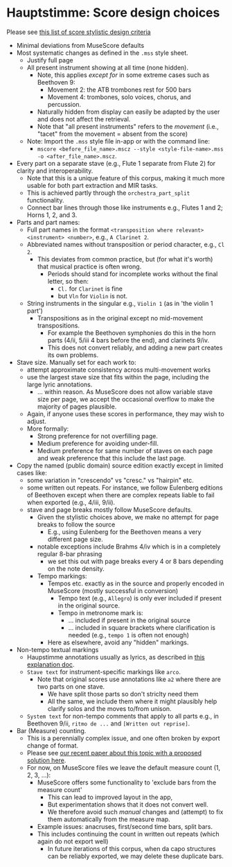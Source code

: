 # Hauptstimme: Score design choices

Please see [this list of score stylistic design criteria](./score_design.md)

- Minimal deviations from MuseScore defaults
- Most systematic changes as defined in the `.mss` style sheet.
  - Justify full page
  - All present instrument showing at all time (none hidden).
    - Note, this applies _except for_ in some extreme cases such as Beethoven 9:
      - Movement 2: the ATB trombones rest for 500 bars
      - Movement 4: trombones, solo voices, chorus, and percussion.
    - Naturally hidden from display can easily be adapted by the user and does not affect the retrieval.
    - Note that "all present instruments" refers to the _movement_ (i.e., "tacet" from the movement = absent from the score)
  - Note: Import the `.mss` style file in-app or with the command line:
    - `mscore <before_file_name>.mscz --style <style-file-name>.mss -o <after_file_name>.mscz`.
- Every part on a separate stave (e.g., Flute 1 separate from Flute 2) for clarity and interoperability.
  - Note that this is a unique feature of this corpus, making it much more usable for both part extraction and MIR tasks.  
  - This is achieved partly through the `orchestra_part_split` functionality.
  - Connect bar lines through those like instruments e.g., Flutes 1 and 2; Horns 1, 2, and 3.
- Parts and part names:
  - Full part names in the format `<transposition where relevant> <instrument> <number>`, e.g., `A Clarinet 2`.
  - Abbreviated names without transposition or period character, e.g., `Cl 2`.
    - This deviates from common practice, but (for what it's worth) that musical practice is often wrong.
      - Periods should stand for incomplete works without the final letter, so then:
        - `Cl.` for `Clarinet` is fine
        - but `Vln` for `Violin` is not.
  - String instruments in the singular e.g., `Violin 1` (as in 'the violin 1 part')
    - Transpositions as in the original except no mid-movement transpositions.
      - For example the Beethoven symphonies do this in the horn parts (4/ii, 5/iii 4 bars before the end), and clarinets 9/iv.
      - This does not convert reliably, and adding a new part creates its own problems.
- Stave size. Manually set for each work to:
  - attempt approximate consistency across multi-movement works
  - use the largest stave size that fits within the page, including the large lyric annotations. 
    - ... within reason. As MuseScore does not allow variable stave size per page, we accept the occasional overflow to make the majority of pages plausible.
  - Again, if anyone uses these scores in performance, they may wish to adjust. 
  - More formally:
    - Strong preference for not overfilling page. 
    - Medium preference for avoiding under-fill. 
    - Medium preference for same number of staves on each page and weak preference that this include the last page.
- Copy the named (public domain) source edition exactly except in limited cases like:
  - some variation in "crescendo" vs "cresc." vs "hairpin" etc.
  - some written out repeats. For instance, we follow Eulenberg editions of Beethoven except when there are complex repeats liable to fail when exported (e.g., 4/iii, 9/ii).
  - stave and page breaks mostly follow MuseScore defaults.
    - Given the stylistic choices above, we make no attempt for page breaks to follow the source
      - E.g., using Eulenberg for the Beethoven means a very different page size.
    - notable exceptions include Brahms 4/iv which is in a completely regular 8-bar phrasing
      - we set this out with page breaks every 4 or 8 bars depending on the note density.
    - Tempo markings:
      - Tempos etc. exactly as in the source and properly encoded in MuseScore (mostly successful in conversion)
        - Tempo text (e.g., `Allegro`) is only ever included if present in the original source.
        - Tempo in metronome mark is:
          - ... included if present in the original source 
          - ... included in square brackets where clarification is needed (e.g., `tempo 1` is often not enough)
      - Here as elsewhere, avoid any "hidden" markings.
- Non-tempo textual markings
  - Haupstimme annotations usually as lyrics, as described in [this explanation doc](./annotation.md).
  - `Stave text` for instrument-specific markings like `arco`.
    - Note that original scores use annotations like `a2` where there are two parts on one stave.
      - We have split those parts so don't striclty need them
      - All the same, we include them where it might plausibly help clarify solos and the moves to/from unison.
  - `System text` for non-tempo comments that apply to all parts e.g., in Beethoven 9/ii, `ritmo de ...` and `[Written out reprise]`.
- Bar (Measure) counting. 
  - This is a perennially complex issue, and one often broken by export change of format.
  - Please see [our recent paper about this topic with a proposed solution here](https://dl.acm.org/doi/10.1145/3625135.3625136). 
  - For now, on MuseScore files we leave the default measure count (1, 2, 3, ...):
    - MuseScore offers some functionality to 'exclude bars from the measure count'
      - This can lead to improved layout in the app,
      - But experimentation shows that it does not convert well.
      - We therefore avoid such _manual_ changes and (attempt) to fix them automatically from the measure map.
    - Example issues: anacruses, first/second time bars, split bars.
    - This includes continuing the count in written out repeats (which again do not export well)
      - In future iterations of this corpus, when da capo structures can be reliably exported, we may delete these duplicate bars.
 
